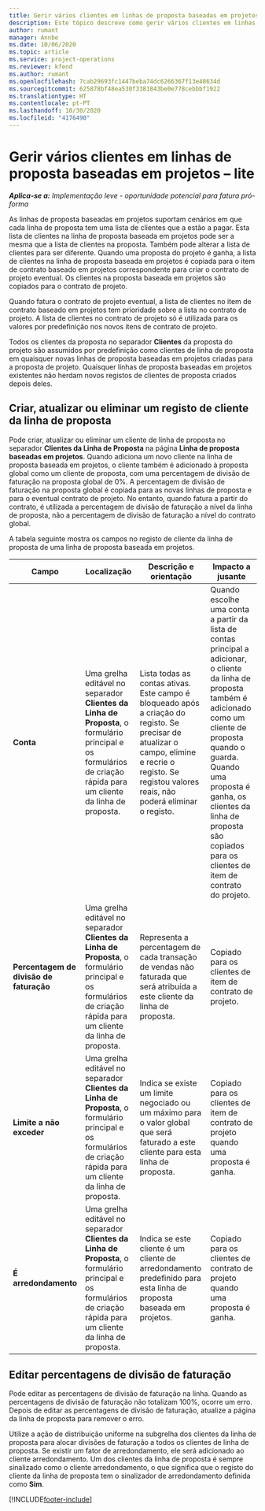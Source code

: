 ```yaml
---
title: Gerir vários clientes em linhas de proposta baseadas em projetos – lite
description: Este tópico descreve como gerir vários clientes em linhas de proposta baseadas em projetos.
author: rumant
manager: Annbe
ms.date: 10/06/2020
ms.topic: article
ms.service: project-operations
ms.reviewer: kfend
ms.author: rumant
ms.openlocfilehash: 7cab29693fc1447beba74dc6266367f13e48634d
ms.sourcegitcommit: 625878bf48ea530f3381843be0e778cebbbf1922
ms.translationtype: HT
ms.contentlocale: pt-PT
ms.lasthandoff: 10/30/2020
ms.locfileid: "4176490"
---
```

# <a name="manage-multiple-customers-on-project-based-quote-lines---lite"></a>Gerir vários clientes em linhas de proposta baseadas em projetos – lite

_**Aplica-se a:** Implementação leve - oportunidade potencial para fatura pró-forma_

As linhas de proposta baseadas em projetos suportam cenários em que cada linha de proposta tem uma lista de clientes que a estão a pagar. Esta lista de clientes na linha de proposta baseada em projetos pode ser a mesma que a lista de clientes na proposta. Também pode alterar a lista de clientes para ser diferente. Quando uma proposta do projeto é ganha, a lista de clientes na linha de proposta baseada em projetos é copiada para o item de contrato baseado em projetos correspondente para criar o contrato de projeto eventual. Os clientes na proposta baseada em projetos são copiados para o contrato de projeto.

Quando fatura o contrato de projeto eventual, a lista de clientes no item de contrato baseado em projetos tem prioridade sobre a lista no contrato de projeto. A lista de clientes no contrato de projeto só é utilizada para os valores por predefinição nos novos itens de contrato de projeto.

Todos os clientes da proposta no separador **Clientes** da proposta do projeto são assumidos por predefinição como clientes de linha de proposta em quaisquer novas linhas de proposta baseadas em projetos criadas para a proposta de projeto. Quaisquer linhas de proposta baseadas em projetos existentes não herdam novos registos de clientes de proposta criados depois deles.

## <a name="create-update-or-delete-a-quote-line-customer-record"></a>Criar, atualizar ou eliminar um registo de cliente da linha de proposta

Pode criar, atualizar ou eliminar um cliente de linha de proposta no separador **Clientes da Linha de Proposta** na página **Linha de proposta baseadas em projetos**. Quando adiciona um novo cliente na linha de proposta baseada em projetos, o cliente também é adicionado à proposta global como um cliente de proposta, com uma percentagem de divisão de faturação na proposta global de 0%. A percentagem de divisão de faturação na proposta global é copiada para as novas linhas de proposta e para o eventual contrato de projeto. No entanto, quando fatura a partir do contrato, é utilizada a percentagem de divisão de faturação a nível da linha de proposta, não a percentagem de divisão de faturação a nível do contrato global. 

A tabela seguinte mostra os campos no registo de cliente da linha de proposta de uma linha de proposta baseada em projetos.

| Campo | Localização | Descrição e orientação | Impacto a jusante |
| --- | --- | --- | --- |
| **Conta** | Uma grelha editável no separador **Clientes da Linha de Proposta**, o formulário principal e os formulários de criação rápida para um cliente da linha de proposta. | Lista todas as contas ativas. Este campo é bloqueado após a criação do registo. Se precisar de atualizar o campo, elimine e recrie o registo. Se registou valores reais, não poderá eliminar o registo. | Quando escolhe uma conta a partir da lista de contas principal a adicionar, o cliente da linha de proposta também é adicionado como um cliente de proposta quando o guarda. Quando uma proposta é ganha, os clientes da linha de proposta são copiados para os clientes de item de contrato do projeto. |
| **Percentagem de divisão de faturação** | Uma grelha editável no separador **Clientes da Linha de Proposta**, o formulário principal e os formulários de criação rápida para um cliente da linha de proposta. | Representa a percentagem de cada transação de vendas não faturada que será atribuída a este cliente da linha de proposta. | Copiado para os clientes de item de contrato de projeto. |
| **Limite a não exceder** | Uma grelha editável no separador **Clientes da Linha de Proposta**, o formulário principal e os formulários de criação rápida para um cliente da linha de proposta. | Indica se existe um limite negociado ou um máximo para o valor global que será faturado a este cliente para esta linha de proposta. | Copiado para os clientes de item de contrato de projeto quando uma proposta é ganha. |
| **É arredondamento** | Uma grelha editável no separador **Clientes da Linha de Proposta**, o formulário principal e os formulários de criação rápida para um cliente da linha de proposta. | Indica se este cliente é um cliente de arredondamento predefinido para esta linha de proposta baseada em projetos. | Copiado para os clientes de contrato de projeto quando uma proposta é ganha. |

## <a name="edit-billing-split-percentages"></a>Editar percentagens de divisão de faturação

Pode editar as percentagens de divisão de faturação na linha. Quando as percentagens de divisão de faturação não totalizam 100%, ocorre um erro. Depois de editar as percentagens de divisão de faturação, atualize a página da linha de proposta para remover o erro.

Utilize a ação de distribuição uniforme na subgrelha dos clientes da linha de proposta para alocar divisões de faturação a todos os clientes de linha de proposta. Se existir um fator de arredondamento, ele será adicionado ao cliente arredondamento. Um dos clientes da linha de proposta é sempre sinalizado como o cliente arredondamento, o que significa que o registo do cliente da linha de proposta tem o sinalizador de arredondamento definida como **Sim**. 


[!INCLUDE[footer-include](../../includes/footer-banner.md)]
